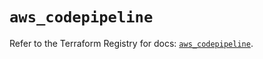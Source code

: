 # `aws_codepipeline`

Refer to the Terraform Registry for docs: [`aws_codepipeline`](https://registry.terraform.io/providers/hashicorp/aws/4.67.0/docs/resources/codepipeline).
